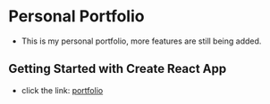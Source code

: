 # Personal Portfolio
- This is my personal portfolio, more features are still being added.
## Getting Started with Create React App
- click the link: [portfolio](https://levynaibei.netlify.app/)
